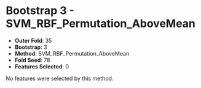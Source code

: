 # Bootstrap 3 - SVM_RBF_Permutation_AboveMean

- **Outer Fold**: 35
- **Bootstrap**: 3
- **Method**: SVM_RBF_Permutation_AboveMean
- **Fold Seed**: 78
- **Features Selected**: 0

No features were selected by this method.
